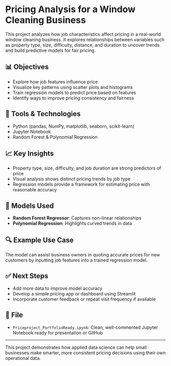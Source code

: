 # Pricing Analysis for a Window Cleaning Business

This project analyzes how job characteristics affect pricing in a real-world window cleaning business. It explores relationships between variables such as property type, size, difficulty, distance, and duration to uncover trends and build predictive models for fair pricing.

## 📊 Objectives

- Explore how job features influence price
- Visualize key patterns using scatter plots and histograms
- Train regression models to predict price based on features
- Identify ways to improve pricing consistency and fairness

## 🧰 Tools & Technologies

- Python (pandas, NumPy, matplotlib, seaborn, scikit-learn)
- Jupyter Notebook
- Random Forest & Polynomial Regression

## 📈 Key Insights

- Property type, size, difficulty, and job duration are strong predictors of price
- Visual analysis shows distinct pricing trends by job type
- Regression models provide a framework for estimating price with reasonable accuracy

## 🤖 Models Used

- **Random Forest Regressor**: Captures non-linear relationships
- **Polynomial Regression**: Highlights curved trends in data

## 🔍 Example Use Case

The model can assist business owners in quoting accurate prices for new customers by inputting job features into a trained regression model.

## ✅ Next Steps

- Add more data to improve model accuracy
- Develop a simple pricing app or dashboard using Streamlit
- Incorporate customer feedback or repeat visit frequency if available

## 📁 File

- `Priceproject_PortfolioReady.ipynb`: Clean, well-commented Jupyter Notebook ready for presentation or GitHub

---

This project demonstrates how applied data science can help small businesses make smarter, more consistent pricing decisions using their own operational data.
